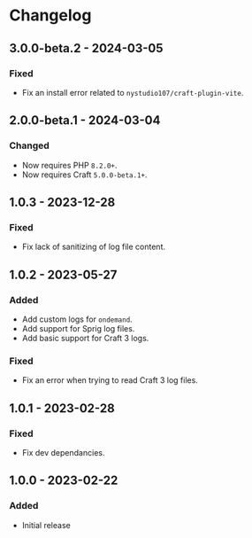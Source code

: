 # Changelog

## 3.0.0-beta.2 - 2024-03-05

### Fixed
- Fix an install error related to `nystudio107/craft-plugin-vite`.

## 2.0.0-beta.1 - 2024-03-04

### Changed
- Now requires PHP `8.2.0+`.
- Now requires Craft `5.0.0-beta.1+`.

## 1.0.3 - 2023-12-28

### Fixed
- Fix lack of sanitizing of log file content.

## 1.0.2 - 2023-05-27

### Added
- Add custom logs for `ondemand`.
- Add support for Sprig log files.
- Add basic support for Craft 3 logs.

### Fixed
- Fix an error when trying to read Craft 3 log files.

## 1.0.1 - 2023-02-28

### Fixed
- Fix dev dependancies.

## 1.0.0 - 2023-02-22

### Added
- Initial release
